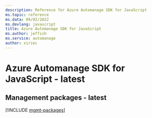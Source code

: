 ```yaml
---
description: Reference for Azure Automanage SDK for JavaScript
ms.topic: reference
ms.data: 09/02/2022
ms.devlang: javascript
title: Azure Automanage SDK for JavaScript
ms.author: jeffish
ms.service: automanage
author: xirzec
---
```

# Azure Automanage SDK for JavaScript - latest

## Management packages - latest
[!INCLUDE [mgmt-packages](automanage-mgmt-index.md)]